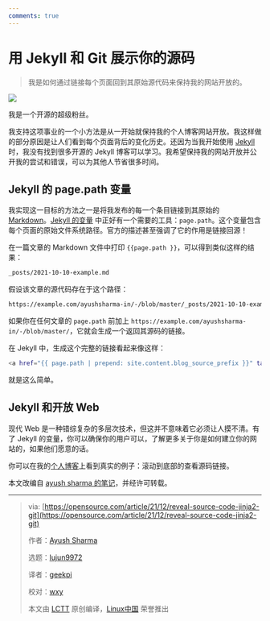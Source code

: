 ```yaml
---
comments: true
---
```


用 Jekyll 和 Git 展示你的源码
======

> 我是如何通过链接每个页面回到其原始源代码来保持我的网站开放的。

![](https://cdn.jsdelivr.net/gh/SDNURoboticsAILab/ImageBed@master/img/resources/git/093318uoud175bj4d55zz5.jpg)

我是一个开源的超级粉丝。

我支持这项事业的一个小方法是从一开始就保持我的个人博客网站开放。我这样做的部分原因是让人们看到每个页面背后的变化历史。还因为当我开始使用 [Jekyll](https://opensource.com/article/21/9/build-website-jekyll) 时，我没有找到很多开源的 Jekyll 博客可以学习。我希望保持我的网站开放并公开我的尝试和错误，可以为其他人节省很多时间。

## Jekyll 的 page.path 变量

我实现这一目标的方法之一是将我发布的每一个条目链接到其原始的 [Markdown](https://opensource.com/article/19/9/introduction-markdown)。[Jekyll 的变量](https://jekyllrb.com/docs/variables/#page-variables) 中正好有一个需要的工具：`page.path`。这个变量包含每个页面的原始文件系统路径。官方的描述甚至强调了它的作用是链接回源！

在一篇文章的 Markdown 文件中打印 `{{page.path }}`，可以得到类似这样的结果：

```Bash
_posts/2021-10-10-example.md
```

假设该文章的源代码存在于这个路径：

```Bash
https://example.com/ayushsharma-in/-/blob/master/_posts/2021-10-10-example.md
```

如果你在任何文章的 `page.path` 前加上 `https://example.com/ayushsharma-in/-/blob/master/`，它就会生成一个返回其源码的链接。

在 Jekyll 中，生成这个完整的链接看起来像这样：

```Bash
<a href="{{ page.path | prepend: site.content.blog_source_prefix }}" target="_blank">View source</a>
```

就是这么简单。

## Jekyll 和开放 Web

现代 Web 是一种错综复杂的多层次技术，但这并不意味着它必须让人摸不清。有了 Jekyll 的变量，你可以确保你的用户可以，了解更多关于你是如何建立你的网站的，如果他们愿意的话。

你可以在我的[个人博客](https://www.ayushsharma.in)上看到真实的例子：滚动到底部的查看源码链接。

本文改编自 [ayush sharma 的笔记](https://www.ayushsharma.in/2021/11/linking-jekyll-pages-back-to-their-git-source-code)，并经许可转载。

--------------------------------------------------------------------------------

>via: [https://opensource.com/article/21/12/reveal-source-code-jinja2-git](https://opensource.com/article/21/12/reveal-source-code-jinja2-git)
>
>作者：[Ayush Sharma](https://opensource.com/users/ayushsharma)
>
>选题：[lujun9972](https://github.com/lujun9972)
>
>译者：[geekpi](https://github.com/geekpi)
>
>校对：[wxy](https://github.com/wxy)
>
>本文由 [LCTT](https://github.com/LCTT/TranslateProject) 原创编译，[Linux中国](https://linux.net.cn/) 荣誉推出